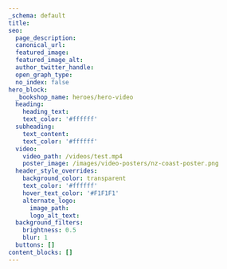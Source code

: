```yaml
---
_schema: default
title:
seo:
  page_description:
  canonical_url:
  featured_image:
  featured_image_alt:
  author_twitter_handle:
  open_graph_type:
  no_index: false
hero_block:
  _bookshop_name: heroes/hero-video
  heading:
    heading_text:
    text_color: '#ffffff'
  subheading:
    text_content:
    text_color: '#ffffff'
  video:
    video_path: /videos/test.mp4
    poster_image: /images/video-posters/nz-coast-poster.png
  header_style_overrides:
    background_color: transparent
    text_color: '#ffffff'
    hover_text_color: '#F1F1F1'
    alternate_logo:
      image_path:
      logo_alt_text:
  background_filters:
    brightness: 0.5
    blur: 1
  buttons: []
content_blocks: []
---
```

